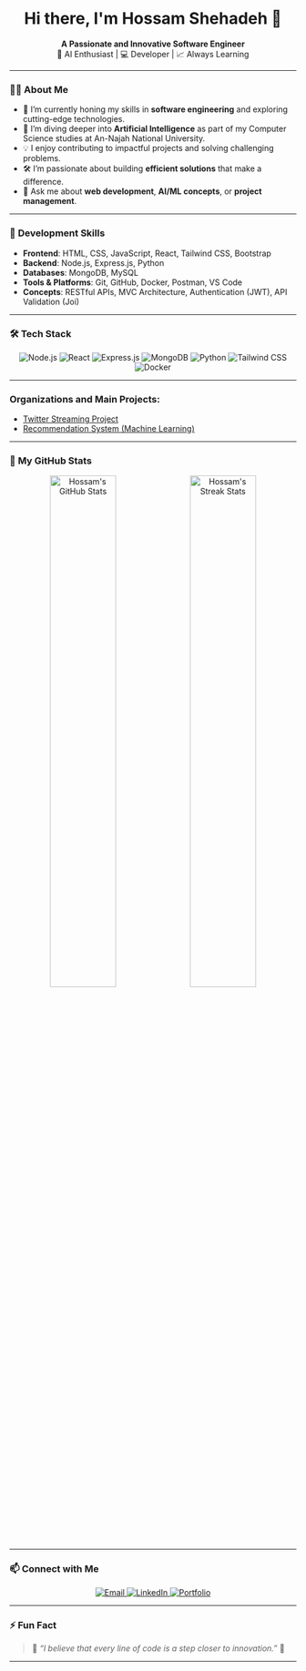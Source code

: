 <h1 align="center">Hi there, I'm Hossam Shehadeh 👋</h1>
<p align="center">
  <b>A Passionate and Innovative Software Engineer</b><br/>
  🤖 AI Enthusiast | 💻 Developer | 📈 Always Learning
</p>

---

### 👨‍💻 **About Me**
- 🔭 I’m currently honing my skills in **software engineering** and exploring cutting-edge technologies.
- 🌱 I’m diving deeper into **Artificial Intelligence** as part of my Computer Science studies at An-Najah National University.
- 💡 I enjoy contributing to impactful projects and solving challenging problems.
- 🛠️ I’m passionate about building **efficient solutions** that make a difference.
- 💬 Ask me about **web development**, **AI/ML concepts**, or **project management**.

---

### 🧠 **Development Skills**
- **Frontend**: HTML, CSS, JavaScript, React, Tailwind CSS, Bootstrap
- **Backend**: Node.js, Express.js, Python
- **Databases**: MongoDB, MySQL
- **Tools & Platforms**: Git, GitHub, Docker, Postman, VS Code
- **Concepts**: RESTful APIs, MVC Architecture, Authentication (JWT), API Validation (Joi)

---

### 🛠️ **Tech Stack**

<div align="center">
  <img src="https://img.shields.io/badge/Node.js-339933?style=for-the-badge&logo=node.js&logoColor=white" alt="Node.js"/>
  <img src="https://img.shields.io/badge/React-61DAFB?style=for-the-badge&logo=react&logoColor=black" alt="React"/>
  <img src="https://img.shields.io/badge/Express.js-000000?style=for-the-badge&logo=express&logoColor=white" alt="Express.js"/>
  <img src="https://img.shields.io/badge/MongoDB-47A248?style=for-the-badge&logo=mongodb&logoColor=white" alt="MongoDB"/>
  <img src="https://img.shields.io/badge/Python-3776AB?style=for-the-badge&logo=python&logoColor=white" alt="Python"/>
  <img src="https://img.shields.io/badge/TailwindCSS-38B2AC?style=for-the-badge&logo=tailwind-css&logoColor=white" alt="Tailwind CSS"/>
  <img src="https://img.shields.io/badge/Docker-2496ED?style=for-the-badge&logo=docker&logoColor=white" alt="Docker"/>
</div>

---

<h3 align="left">Organizations and Main Projects:</h3>
<ul>
  <li>
    <a href="https://github.com/Twitter-Streaming-Team13" target="_blank">
      Twitter Streaming Project 
    </a>
  </li>
  <li>
    <a href="https://github.com/Recommendation-System-ML" target="_blank">
      Recommendation System (Machine Learning)
    </a>
  </li>
</ul>

---

### 🌟 **My GitHub Stats**

<div align="center">
  <!-- GitHub Stats -->
  <img src="https://github-readme-stats.vercel.app/api?username=Hossam-Shehadeh&show_icons=true&theme=radical" alt="Hossam's GitHub Stats" width="48%"/>

  <!-- GitHub Streak Stats -->
  <img src="https://github-readme-streak-stats.herokuapp.com/?user=Hossam-Shehadeh&theme=radical" alt="Hossam's Streak Stats" width="48%"/>
</div>

---

### 📫 **Connect with Me**
<div align="center">
  <a href="mailto:hossam.h.shehadeh@gmail.com">
    <img src="https://img.shields.io/badge/Email-D14836?style=for-the-badge&logo=gmail&logoColor=white" alt="Email"/>
  </a>
  <a href="https://linkedin.com/in/hossam-shehadeh">
    <img src="https://img.shields.io/badge/LinkedIn-0077B5?style=for-the-badge&logo=linkedin&logoColor=white" alt="LinkedIn"/>
  </a>
   <a href="https://hossam-shehadeh.github.io/" target="_blank">
    <img src="https://img.shields.io/badge/Portfolio-000000?style=for-the-badge&logo=github&logoColor=white" alt="Portfolio"/>
  </a>
</div>

---

### ⚡ **Fun Fact**

> 🌌 *“I believe that every line of code is a step closer to innovation.”* 🚀

---
